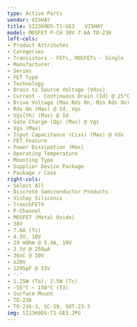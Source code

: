 ```yaml
---
type: Active Parts
vendor: VISHAY
title: SI2369DS-T1-GE3　　VISHAY
model: MOSFET P-CH 30V 7.6A TO-236
left-cols:
- Product Attributes
- Categories
- Transistors - FETs, MOSFETs - Single
- Manufacturer
- Series
- FET Type
- Technology
- Drain to Source Voltage (Vdss)
- Current - Continuous Drain (Id) @ 25°C
- Drive Voltage (Max Rds On, Min Rds On)
- Rds On (Max) @ Id, Vgs
- Vgs(th) (Max) @ Id
- Gate Charge (Qg) (Max) @ Vgs
- Vgs (Max)
- Input Capacitance (Ciss) (Max) @ Vds
- FET Feature
- Power Dissipation (Max)
- Operating Temperature
- Mounting Type
- Supplier Device Package
- Package / Case
right-cols:
- Select All
- Discrete Semiconductor Products
- Vishay Siliconix
- TrenchFET®
- P-Channel
- MOSFET (Metal Oxide)
- 30V
- 7.6A (Tc)
- 4.5V, 10V
- 29 mOhm @ 5.4A, 10V
- 2.5V @ 250µA
- 36nC @ 10V
- ±20V
- 1295pF @ 15V
- '-'
- 1.25W (Ta), 2.5W (Tc)
- -55°C ~ 150°C (TJ)
- Surface Mount
- TO-236
- TO-236-3, SC-59, SOT-23-3
img: SI2369DS-T1-GE3.JPG
---
```

